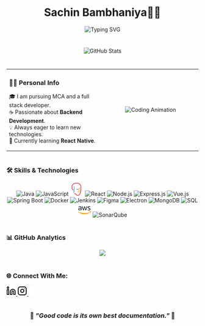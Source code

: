 <div align="center">

# Sachin Bambhaniya👨‍💻

<img src="https://readme-typing-svg.herokuapp.com?font=Fira+Code&size=30&duration=3000&pause=1000&color=00D9FF&center=true&vCenter=true&width=600&lines=Welcome+to+my+GitHub+Profile!;Full+Stack+Developer;Always+Learning+New+Technologies;Let's+Build+Something+Amazing!" alt="Typing SVG" />

</div>

#

<div align="center">
  <img src="https://github-readme-stats.vercel.app/api?username=Sachinbambhaniya18&show_icons=true&theme=tokyonight&hide_border=true&bg_color=0D1117&title_color=00D9FF&icon_color=00D9FF&text_color=FFFFFF" alt="GitHub Stats" />
</div>

#


<table>
<tr>
<td width="50%">

### 👨‍💻 Personal Info

🎓  I am pursuing MCA and a full stack developer. </br>
☕  Passionate about **Backend Development**. </br>
💡  Always eager to learn new technologies. </br>
🎨  Currently learning **React Native**. </br>

</td>
<td width="50%">

<div align="center">
  <img src="https://images-wixmp-ed30a86b8c4ca887773594c2.wixmp.com/f/7b674371-0178-47a7-bf86-e9960c61f200/d9xtt3l-014c91e9-48a4-4106-857d-df7ece069e84.gif?token=eyJ0eXAiOiJKV1QiLCJhbGciOiJIUzI1NiJ9.eyJzdWIiOiJ1cm46YXBwOjdlMGQxODg5ODIyNjQzNzNhNWYwZDQxNWVhMGQyNmUwIiwiaXNzIjoidXJuOmFwcDo3ZTBkMTg4OTgyMjY0MzczYTVmMGQ0MTVlYTBkMjZlMCIsIm9iaiI6W1t7InBhdGgiOiJcL2ZcLzdiNjc0MzcxLTAxNzgtNDdhNy1iZjg2LWU5OTYwYzYxZjIwMFwvZDl4dHQzbC0wMTRjOTFlOS00OGE0LTQxMDYtODU3ZC1kZjdlY2UwNjllODQuZ2lmIn1dXSwiYXVkIjpbInVybjpzZXJ2aWNlOmZpbGUuZG93bmxvYWQiXX0.RseWJ7ZRlpkeMF0dBtwqRQeUxAwA1lZTR65TSMQ-2rI" alt="Coding Animation" width="400"/>
</div>

</td>
</tr>
</table>

#

### 🛠️ Skills & Technologies

<div align="center">

<img src="https://cdn.jsdelivr.net/gh/devicons/devicon/icons/java/java-original.svg" alt="Java" width="35" height="35"/>
<img src="https://cdn.jsdelivr.net/gh/devicons/devicon/icons/javascript/javascript-original.svg" alt="JavaScript" width="35" height="35"/>
<img src="./img/drools_icon.svg" alt="Drools" width="35" height="35"/>
<img src="https://cdn.jsdelivr.net/gh/devicons/devicon/icons/react/react-original.svg" alt="React" width="35" height="35"/>
<img src="https://cdn.jsdelivr.net/gh/devicons/devicon/icons/nodejs/nodejs-original.svg" alt="Node.js" width="35" height="35"/>
<img src="https://cdn.jsdelivr.net/gh/devicons/devicon/icons/express/express-original.svg" alt="Express.js" width="35" height="35"/>
<img src="https://cdn.jsdelivr.net/gh/devicons/devicon/icons/vuejs/vuejs-original.svg" alt="Vue.js" width="35" height="35"/>
<img src="https://cdn.jsdelivr.net/gh/devicons/devicon/icons/spring/spring-original.svg" alt="Spring Boot" width="35" height="35"/>
<img src="https://cdn.jsdelivr.net/gh/devicons/devicon/icons/docker/docker-original.svg" alt="Docker" width="35" height="35"/>
<img src="https://cdn.jsdelivr.net/gh/devicons/devicon/icons/jenkins/jenkins-original.svg" alt="Jenkins" width="35" height="35"/>
<img src="https://cdn.jsdelivr.net/gh/devicons/devicon/icons/figma/figma-original.svg" alt="Figma" width="35" height="35"/>
<img src="https://cdn.jsdelivr.net/gh/devicons/devicon/icons/electron/electron-original.svg" alt="Electron" width="35" height="35"/>
<img src="https://cdn.jsdelivr.net/gh/devicons/devicon/icons/mongodb/mongodb-original.svg" alt="MongoDB" width="35" height="35"/>
<img src="https://cdn.jsdelivr.net/gh/devicons/devicon/icons/mysql/mysql-original.svg" alt="SQL" width="35" height="35"/>
<img src="https://raw.githubusercontent.com/devicons/devicon/master/icons/amazonwebservices/amazonwebservices-original-wordmark.svg" alt="AWS" width="35" height="35"/>
<img src="https://cdn.jsdelivr.net/gh/devicons/devicon/icons/sonarqube/sonarqube-original.svg" alt="SonarQube" width="35" height="35"/>


</div>

#

### 📊 GitHub Analytics

<div align="center">
  
  <img height="180em" src="https://github-readme-streak-stats.herokuapp.com/?user=Sachinbambhaniya18&theme=tokyonight&hide_border=true&background=0D1117&stroke=00D9FF&ring=00D9FF&fire=FF6B6B&currStreakLabel=FFFFFF"/>
</div>

#
### 🌐 Connect With Me: 

<div align="left">
  <a href="https://www.linkedin.com/in/sachin-patel02/">
    <picture>
      <source media="(prefers-color-scheme: dark)" srcset="./img/linkedin-dark.svg" />
      <source media="(prefers-color-scheme: light)" srcset="./img/linkedin-light.svg" />
      <img alt="LinkedIn" width="25" src="./img/linkedin-light.svg" />
    </picture>
  </a>

  <a href="https://www.instagram.com/__.schn_bambhaniya.__/">
    <picture>
      <source media="(prefers-color-scheme: dark)" srcset="./img/instagram-dark.svg" />
      <source media="(prefers-color-scheme: light)" srcset="./img/instagram-light.svg" />
      <img alt="Instagram" width="25" src="./img/instagram-light.svg" />
    </picture>
  </a>

  <a href="https://discordapp.com/users/644087144113111051">
    <picture>
      <source media="(prefers-color-scheme: light)" srcset="./img/discord-dark.svg" />
      <source media="(prefers-color-scheme: dark)" srcset="./img/discord-light.svg" />
      <img alt="Discord" width="25" src="./img/discord-light.svg" />
    </picture>
  </a>
</div>


#

<div align="center">
  
### 💫 *"Good code is its own best documentation."* 💫

</div>
